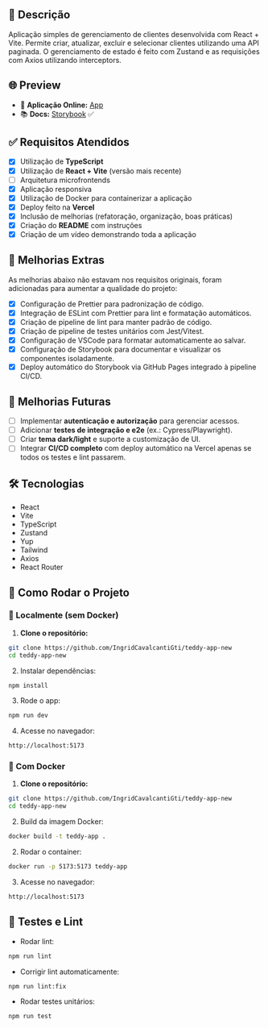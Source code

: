 ## 📖 Descrição

Aplicação simples de gerenciamento de clientes desenvolvida com React + Vite.
Permite criar, atualizar, excluir e selecionar clientes utilizando uma API paginada.
O gerenciamento de estado é feito com Zustand e as requisições com Axios utilizando interceptors.

## 🌐 Preview

- 🔗 **Aplicação Online:** [App](https://teddy-app-new.vercel.app)
- 📚 **Docs:** [Storybook](https://ingridcavalcantigti.github.io/teddy-app-new/)
  ✅

## ✅ Requisitos Atendidos

- [x] Utilização de **TypeScript**
- [x] Utilização de **React + Vite** (versão mais recente)
- [ ] Arquitetura microfrontends
- [x] Aplicação responsiva
- [x] Utilização de Docker para containerizar a aplicação
- [x] Deploy feito na **Vercel**
- [x] Inclusão de melhorias (refatoração, organização, boas práticas)
- [x] Criação do **README** com instruções
- [x] Criação de um vídeo demonstrando toda a aplicação

## 🔧 Melhorias Extras

As melhorias abaixo não estavam nos requisitos originais, foram adicionadas para aumentar a qualidade do projeto:

- [x] Configuração de Prettier para padronização de código.
- [x] Integração de ESLint com Prettier para lint e formatação automáticos.
- [x] Criação de pipeline de lint para manter padrão de código.
- [x] Criação de pipeline de testes unitários com Jest/Vitest.
- [x] Configuração de VSCode para formatar automaticamente ao salvar.
- [x] Configuração de Storybook para documentar e visualizar os componentes isoladamente.
- [x] Deploy automático do Storybook via GitHub Pages integrado à pipeline CI/CD.

## 🚀 Melhorias Futuras

- [ ] Implementar **autenticação e autorização** para gerenciar acessos.
- [ ] Adicionar **testes de integração e e2e** (ex.: Cypress/Playwright).
- [ ] Criar **tema dark/light** e suporte a customização de UI.
- [ ] Integrar **CI/CD completo** com deploy automático na Vercel apenas se todos os testes e lint passarem.

## 🛠️ Tecnologias

- React
- Vite
- TypeScript
- Zustand
- Yup
- Tailwind
- Axios
- React Router

## 🚀 Como Rodar o Projeto

### 🔹 Localmente (sem Docker)

1. **Clone o repositório:**

```bash
git clone https://github.com/IngridCavalcantiGti/teddy-app-new
cd teddy-app-new
```

2. Instalar dependências:

```bash
npm install
```

3. Rode o app:

```bash
npm run dev
```

4. Acesse no navegador:

```bash
http://localhost:5173
```

### 🔹 Com Docker

1. **Clone o repositório:**

```bash
git clone https://github.com/IngridCavalcantiGti/teddy-app-new
cd teddy-app-new
```

2. Build da imagem Docker:

```bash
docker build -t teddy-app .
```

2. Rodar o container:

```bash
docker run -p 5173:5173 teddy-app
```

3. Acesse no navegador:

```bash
http://localhost:5173
```

## 🧪 Testes e Lint

- Rodar lint:

```bash
npm run lint
```

- Corrigir lint automaticamente:

```bash
npm run lint:fix
```

- Rodar testes unitários:

```bash
npm run test
```
